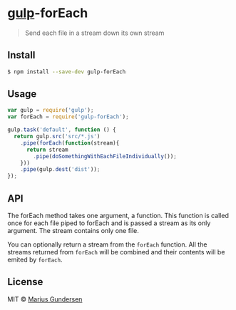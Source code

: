 # [gulp](http://gulpjs.com)-forEach

> Send each file in a stream down its own stream


## Install

```bash
$ npm install --save-dev gulp-forEach
```


## Usage

```js
var gulp = require('gulp');
var forEach = require('gulp-forEach');

gulp.task('default', function () {
  return gulp.src('src/*.js')
    .pipe(forEach(function(stream){
      return stream
        .pipe(doSomethingWithEachFileIndividually());
    }))
    .pipe(gulp.dest('dist'));
});
```


## API

The forEach method takes one argument, a function. This function is called once for each file piped to forEach and is passed a stream as its only argument. The stream contains only one file.

You can optionally return a stream from the `forEach` function. All the streams returned from `forEach` will be combined and their contents will be emited by `forEach`. 

## License

MIT © [Marius Gundersen](https://github.com/mariusGundersen)
